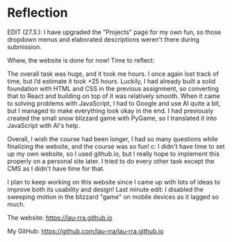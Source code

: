 # Reflection

EDIT (27.3.): I have upgraded the "Projects" page for my own fun, so those dropdown menus and elaborated descriptions weren't there during submission.

Whew, the website is done for now! Time to reflect:

The overall task was huge, and it took me hours. I once again lost track of time, but I’d estimate it took +25 hours. Luckily, I had already built a solid foundation with HTML and CSS in the previous assignment, so converting that to React and building on top of it was relatively smooth. When it came to solving problems with JavaScript, I had to Google and use AI quite a bit, but I managed to make everything look okay in the end. I had previously created the small snow blizzard game with PyGame, so I translated it into JavaScript with AI's help.

Overall, I wish the course had been longer, I had so many questions while finalizing the website, and the course was so fun! c: I didn't have time to set up my own website, so I used github.io, but I really hope to implement this properly on a personal site later. I tried to do every other task except the CMS as I didn't have time for that.

I plan to keep working on this website since I came up with lots of ideas to improve both its usability and design!
Last minute edit: I disabled the sweeping motion in the blizzard "game" on mobile devices as it lagged so much.

The website: https://lau-rra.github.io

My GitHub: https://github.com/lau-rra/lau-rra.github.io